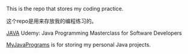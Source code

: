 This is the repo that stores my coding practice.

这个repo是用来存放我的编程练习的。

[JAVA](JAVA/) Udemy: Java Programming Masterclass for Software Developers

[MyJavaPrograms](MyJavaPrograms/) is for storing my personal Java projects.
